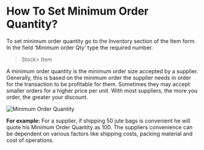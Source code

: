 # How To Set Minimum Order Quantity?

To set minimum order quantity go to the Inventory section of the Item form. In the field ‘Minimum order Qty’ type the required number.

> Stock> Item

A minimum order quantity is the minimum order size accepted by a supplier. Generally, this is based on the minimum order the supplier needs in order for the transaction to be profitable for them. Sometimes they may accept smaller orders for a higher price per unit. With most suppliers, the more you order, the greater your discount.

![Minimum Order Quantity](/assets/frappe_io/images/erpnext/faq-min-ord-qty.png)

__For example:__ For a supplier, if shipping 50 jute bags is convenient he will quote his Minimum Order Quantity as 100. The suppliers convenience can be dependent on various factors like shipping costs, packing material and cost of operations.

